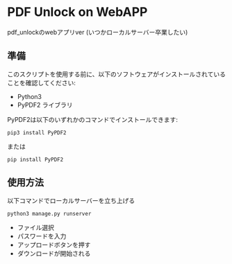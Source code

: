 # PDF Unlock on WebAPP

pdf_unlockのwebアプリver (いつかローカルサーバー卒業したい)

## 準備

このスクリプトを使用する前に、以下のソフトウェアがインストールされていることを確認してください:

- Python3
- PyPDF2 ライブラリ

PyPDF2は以下のいずれかのコマンドでインストールできます:

```
pip3 install PyPDF2
```
または
```
pip install PyPDF2
```

## 使用方法
以下コマンドでローカルサーバーを立ち上げる
```
python3 manage.py runserver
```
- ファイル選択
- パスワードを入力
- アップロードボタンを押す
- ダウンロードが開始される
